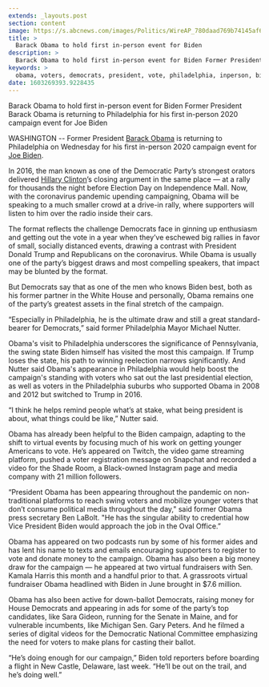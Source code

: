 ```yaml
--- 
extends: _layouts.post 
section: content 
image: https://s.abcnews.com/images/Politics/WireAP_780daad769b74145af658daf2b35df6e_16x9_992.jpg 
title: > 
  Barack Obama to hold first in-person event for Biden 
description: > 
  Barack Obama to hold first in-person event for Biden Former President Barack Obama is returning to Philadelphia for his first in-person 2020 campaign event for Joe BidenWASHINGTON -- Former President Barack Obama is returning to Philadelphia on Wednesday for his first in-person 2020 campaign event for Joe Biden.Obama has already been helpful to the Biden campaign, adapting to the shift to virtual events by focusing much of his work on getting younger Americans to vote.“President Obama has been appearing throughout the pandemic on non-traditional platforms to reach swing voters and mobilize younger voters that don’t consume political media throughout the day," said former Obama press secretary Ben LaBolt.A grassroots virtual fundraiser Obama headlined with Biden in June brought in $7.6 million.“He’s doing enough for our campaign,” Biden told reporters before boarding a flight in New Castle, Delaware, last week. 
keywords: > 
  obama, voters, democrats, president, vote, philadelphia, inperson, biden, barack, virtual, partys, campaign, event, hold 
date: 1603269393.9228435 
--- 
```

<div><p>Barack Obama to hold first in-person event for Biden Former President Barack Obama is returning to Philadelphia for his first in-person 2020 campaign event for Joe Biden</p><p id="_ap_link_Barack Obama_BarackObama_">WASHINGTON -- Former President <a href="https://abcnews.go.com/alerts/BarackObama" id="_ap_link_Barack Obama_BarackObama_" target="_blank">Barack Obama</a> is returning to Philadelphia on Wednesday for his first in-person 2020 campaign event for <a href="https://abcnews.go.com/alerts/JoeBiden" id="_ap_link_Joe Biden_JoeBiden_" target="_blank">Joe Biden</a>.</p><p id="_ap_link_Hillary Clinton_HillaryClinton_">In 2016, the man known as one of the Democratic Party&#8217;s strongest orators delivered <a href="https://abcnews.go.com/alerts/HillaryClinton" id="_ap_link_Hillary Clinton_HillaryClinton_" target="_blank">Hillary Clinton</a>&#8217;s closing argument in the same place &#8212; at a rally for thousands the night before Election Day on Independence Mall. Now, with the coronavirus pandemic upending campaigning, Obama will be speaking to a much smaller crowd at a drive-in rally, where supporters will listen to him over the radio inside their cars.</p><p class="Ad incontentTeads incontentTeads--story ad-slot"></p><p>The format reflects the challenge Democrats face in ginning up enthusiasm and getting out the vote in a year when they&#8217;ve eschewed big rallies in favor of small, socially distanced events, drawing a contrast with President Donald Trump and Republicans on the coronavirus. While Obama is usually one of the party&#8217;s biggest draws and most compelling speakers, that impact may be blunted by the format.</p><p>But Democrats say that as one of the men who knows Biden best, both as his former partner in the White House and personally, Obama remains one of the party&#8217;s greatest assets in the final stretch of the campaign.</p><p>&#8220;Especially in Philadelphia, he is the ultimate draw and still a great standard-bearer for Democrats,&#8221; said former Philadelphia Mayor Michael Nutter.</p><p>Obama's visit to Philadelphia underscores the significance of Pennsylvania, the swing state Biden himself has visited the most this campaign. If Trump loses the state, his path to winning reelection narrows significantly. And Nutter said Obama's appearance in Philadelphia would help boost the campaign's standing with voters who sat out the last presidential election, as well as voters in the Philadelphia suburbs who supported Obama in 2008 and 2012 but switched to Trump in 2016.</p><p>&#8220;I think he helps remind people what&#8217;s at stake, what being president is about, what things could be like,&#8221; Nutter said.</p><p>Obama has already been helpful to the Biden campaign, adapting to the shift to virtual events by focusing much of his work on getting younger Americans to vote. He&#8217;s appeared on Twitch, the video game streaming platform, pushed a voter registration message on Snapchat and recorded a video for the Shade Room, a Black-owned Instagram page and media company with 21 million followers.</p><p>&#8220;President Obama has been appearing throughout the pandemic on non-traditional platforms to reach swing voters and mobilize younger voters that don&#8217;t consume political media throughout the day," said former Obama press secretary Ben LaBolt. "He has the singular ability to credential how Vice President Biden would approach the job in the Oval Office.&#8221;</p><p>Obama has appeared on two podcasts run by some of his former aides and has lent his name to texts and emails encouraging supporters to register to vote and donate money to the campaign. Obama has also been a big money draw for the campaign &#8212; he appeared at two virtual fundraisers with Sen. Kamala Harris this month and a handful prior to that. A grassroots virtual fundraiser Obama headlined with Biden in June brought in $7.6 million.</p><p class="Ad incontentTeads2 incontentTeads2--story ad-slot"></p><p>Obama has also been active for down-ballot Democrats, raising money for House Democrats and appearing in ads for some of the party&#8217;s top candidates, like Sara Gideon, running for the Senate in Maine, and for vulnerable incumbents, like Michigan Sen. Gary Peters. And he filmed a series of digital videos for the Democratic National Committee emphasizing the need for voters to make plans for casting their ballot.</p><p>&#8220;He&#8217;s doing enough for our campaign,&#8221; Biden told reporters before boarding a flight in New Castle, Delaware, last week. &#8220;He&#8217;ll be out on the trail, and he&#8217;s doing well.&#8221;</p></div>